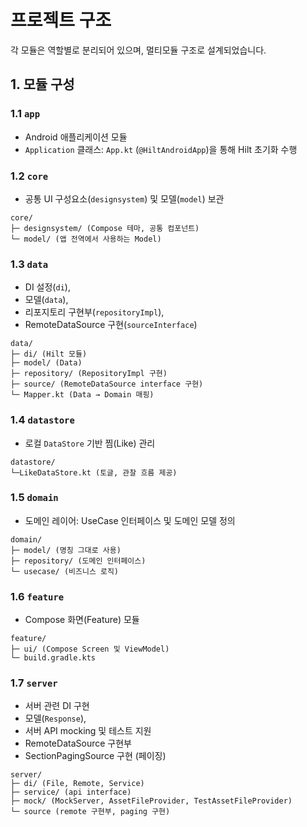# 프로젝트 구조

각 모듈은 역할별로 분리되어 있으며, 멀티모듈 구조로 설계되었습니다.


## 1. 모듈 구성

### 1.1 `app`
- Android 애플리케이션 모듈
- `Application` 클래스: `App.kt` (`@HiltAndroidApp`)을 통해 Hilt 초기화 수행

### 1.2 `core`
- 공통 UI 구성요소(`designsystem`) 및 모델(`model`) 보관

```
core/
├─ designsystem/ (Compose 테마, 공통 컴포넌트)
└─ model/ (앱 전역에서 사용하는 Model)
```

### 1.3 `data`
- DI 설정(`di`),
- 모델(`data`),
- 리포지토리 구현부(`repositoryImpl`),
- RemoteDataSource 구현(`sourceInterface`)

```
data/
├─ di/ (Hilt 모듈)
├─ model/ (Data)
├─ repository/ (RepositoryImpl 구현)
├─ source/ (RemoteDataSource interface 구현)
└─ Mapper.kt (Data → Domain 매핑)
```

### 1.4 `datastore`
- 로컬 `DataStore` 기반 찜(Like) 관리

```
datastore/
└─LikeDataStore.kt (토글, 관찰 흐름 제공)
```

### 1.5 `domain`
- 도메인 레이어: UseCase 인터페이스 및 도메인 모델 정의

```
domain/
├─ model/ (명칭 그대로 사용)
├─ repository/ (도메인 인터페이스)
└─ usecase/ (비즈니스 로직)
```

### 1.6 `feature`
- Compose 화면(Feature) 모듈

```
feature/
├─ ui/ (Compose Screen 및 ViewModel)
└─ build.gradle.kts
```

### 1.7 `server`
- 서버 관련 DI 구현
- 모델(`Response`),
- 서버 API mocking 및 테스트 지원
- RemoteDataSource 구현부
- SectionPagingSource 구현 (페이징)
```
server/
├─ di/ (File, Remote, Service)
├─ service/ (api interface)
├─ mock/ (MockServer, AssetFileProvider, TestAssetFileProvider)
└─ source (remote 구현부, paging 구현)
```

